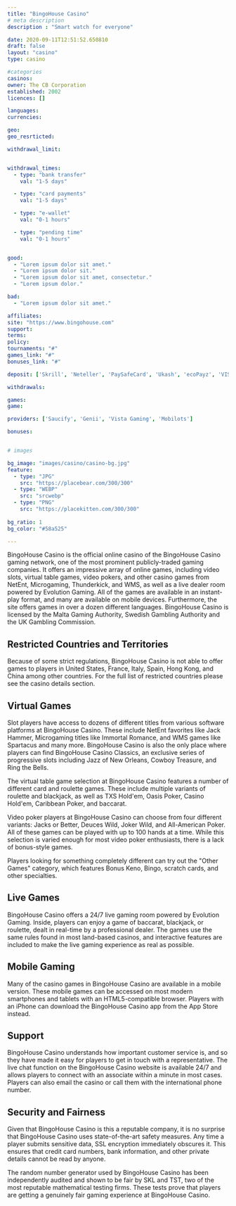 ```yaml
---
title: "BingoHouse Casino"
# meta description
description : "Smart watch for everyone"

date: 2020-09-11T12:51:52.650810
draft: false
layout: "casino" 
type: casino

#categories
casinos: 
owner: The CB Corporation
established: 2002
licences: []

languages: 
currencies: 

geo: 
geo_resrticted: 

withdrawal_limit:


withdrawal_times:
  - type: "bank transfer"
    val: "1-5 days"

  - type: "card payments"
    val: "1-5 days"

  - type: "e-wallet"
    val: "0-1 hours"

  - type: "pending time"
    val: "0-1 hours"


good:
  - "Lorem ipsum dolor sit amet."
  - "Lorem ipsum dolor sit."
  - "Lorem ipsum dolor sit amet, consectetur."
  - "Lorem ipsum dolor."

bad:
  - "Lorem ipsum dolor sit amet."

affiliates: 
site: "https://www.bingohouse.com"
support: 
terms:
policy:
tournaments: "#"
games_link: "#"
bonuses_link: "#"

deposit: ['Skrill', 'Neteller', 'PaySafeCard', 'Ukash', 'ecoPayz', 'VISA', 'Mastercard', 'Solo', 'Switch', 'Bitcoin', 'wire-transfer', 'Bank transfer', 'Moneybookers']

withdrawals: 

games: 
game:

providers: ['Saucify', 'Genii', 'Vista Gaming', 'Mobilots']

bonuses:


# images

bg_image: "images/casino/casino-bg.jpg"  
feature:
  - type: "JPG" 
    src: "https://placebear.com/300/300"
  - type: "WEBP"
    src: "srcwebp"
  - type: "PNG"
    src: "https://placekitten.com/300/300"  
 
bg_ratio: 1 
bg_color: "#58a525"  

---
```


BingoHouse Casino is the official online casino of the BingoHouse Casino gaming network, one of the most prominent publicly-traded gaming companies. It offers an impressive array of online games, including video slots, virtual table games, video pokers, and other casino games from NetEnt, Microgaming, Thunderkick, and WMS, as well as a live dealer room powered by Evolution Gaming. All of the games are available in an instant-play format, and many are available on mobile devices. Furthermore, the site offers games in over a dozen different languages. BingoHouse Casino is licensed by the Malta Gaming Authority, Swedish Gambling Authority and the UK Gambling Commission.

## Restricted Countries and Territories
Because of some strict regulations, BingoHouse Casino is not able to offer games to players in United States, France, Italy, Spain, Hong Kong, and China among other countries. For the full list of restricted countries please see the casino details section.

## Virtual Games
Slot players have access to dozens of different titles from various software platforms at BingoHouse Casino. These include NetEnt favorites like Jack Hammer, Microgaming titles like Immortal Romance, and WMS games like Spartacus and many more. BingoHouse Casino is also the only place where players can find BingoHouse Casino Classics, an exclusive series of progressive slots including Jazz of New Orleans, Cowboy Treasure, and Ring the Bells.

The virtual table game selection at BingoHouse Casino features a number of different card and roulette games. These include multiple variants of roulette and blackjack, as well as TXS Hold'em, Oasis Poker, Casino Hold'em, Caribbean Poker, and baccarat.

Video poker players at BingoHouse Casino can choose from four different variants: Jacks or Better, Deuces Wild, Joker Wild, and All-American Poker. All of these games can be played with up to 100 hands at a time. While this selection is varied enough for most video poker enthusiasts, there is a lack of bonus-style games.

Players looking for something completely different can try out the "Other Games" category, which features Bonus Keno, Bingo, scratch cards, and other specialties.

## Live Games
BingoHouse Casino offers a 24/7 live gaming room powered by Evolution Gaming. Inside, players can enjoy a game of baccarat, blackjack, or roulette, dealt in real-time by a professional dealer. The games use the same rules found in most land-based casinos, and interactive features are included to make the live gaming experience as real as possible.

## Mobile Gaming
Many of the casino games in BingoHouse Casino are available in a mobile version. These mobile games can be accessed on most modern smartphones and tablets with an HTML5-compatible browser. Players with an iPhone can download the BingoHouse Casino app from the App Store instead.

## Support
BingoHouse Casino understands how important customer service is, and so they have made it easy for players to get in touch with a representative. The live chat function on the BingoHouse Casino website is available 24/7 and allows players to connect with an associate within a minute in most cases. Players can also email the casino or call them with the international phone number.

## Security and Fairness
Given that BingoHouse Casino is this a reputable company, it is no surprise that BingoHouse Casino uses state-of-the-art safety measures. Any time a player submits sensitive data, SSL encryption immediately obscures it. This ensures that credit card numbers, bank information, and other private details cannot be read by anyone.

The random number generator used by BingoHouse Casino has been independently audited and shown to be fair by SKL and TST, two of the most reputable mathematical testing firms. These tests prove that players are getting a genuinely fair gaming experience at BingoHouse Casino.